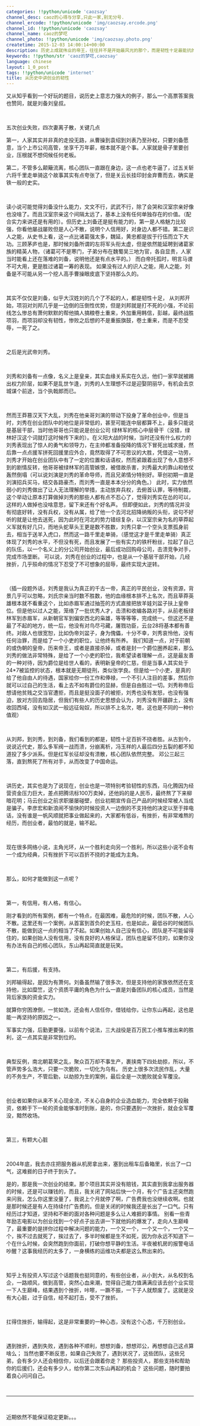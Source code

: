 ```yaml
---
categories: !!python/unicode 'caozsay'
channel_desc: caoz的心得与分享,只此一家,别无分号.
channel_ercode: !!python/unicode 'img/caozsay.ercode.png'
channel_id: !!python/unicode 'caozsay'
channel_name: caoz的梦呓
channel_photo: !!python/unicode 'img/caozsay.photo.png'
createtime: 2015-12-03 14:00:14+00:00
description: 历史上成就伟业的帝王，往往并不是开始最风光的那个，而是韧性十足最能抗的那个，创业也是如此。
keywords: !!python/str 'caoz的梦呓,caozsay'
language: chinese
layout: 1_0_post
tags: !!python/unicode 'internet'
title: 从历史中讲创业的韧性
---
```

<div class="rich_media_content" id="js_content">
<p>
         又从知乎看到一个好玩的题目，说历史上意志力强大的例子，那么一个高票答案我也赞同，就是刘备刘皇叔。
        </p>
<p>
<br/>
</p>
<p>
         五次创业失败，四次妻离子散，关键几点
        </p>
<p>
         第一，人家其实并非真的走投无路，从曹操到袁绍到刘表乃至孙权，只要刘备愿意，当个上市公司高管，坐享千万年薪，根本就不是个事。人家就是骨子里要创业，压根就不想伺候任何老板。
        </p>
<p>
         第二，不管多么颠簸流离，核心团队一直跟在身边，这一点也老牛逼了，过五关斩六将千里走单骑这个故事其实有点夸张了，但是关云长挂印封金弃曹而去，确实是铁一般的史实。
        </p>
<p>
<br/>
</p>
<p>
         读小说可能觉得刘备没什么能力，文文不行，武武不行，除了会哭和汉室宗亲好像也没啥了。而且汉室宗亲这个间隔太远了，基本上没有任何单独存在的价值。（配合实力来讲还是有用的）。但历史上刘备还是挺有能力的，第一是人格魅力比较强，你看他屡战屡败但是人心不散，说明个人信用好，对身边人都不错。第二是识人之能，从史书上看，这一点比诸葛强太多，魏延，黄忠都是拔于行伍而立下大功。三顾茅庐也是，那时候刘备所谓的左将军头衔太虚，但是依然能延聘到诸葛家族的精英人物，（诸葛可不是寒门，子弟分布在魏蜀吴三地为官，各自显贵，人家当时能看上还在落难的刘备，说明他还是有点水平的。） 而白帝托孤时，明言马谡不可大用，更是胜过诸葛一筹的表现。 如果没有过人的识人之能，用人之能，刘备是不可能从另一个挖人高手曹操眼皮底下坚持那么久的。
        </p>
<p>
<br/>
</p>
<p>
         其实不仅仅是刘备，似乎大汉姓刘的几个了不起的人，都是韧性十足， 从刘邦开始，项羽对刘邦几乎是一边倒的压倒性优势，但是刘邦就是打不死的小强，不论前线怎么惨总有萧何默默的帮他搞人搞粮卷土重来，外加重用韩信，彭越，最终战胜项羽，而项羽却没有韧性，惨败之后想的不是重振旗鼓，卷土重来，而是不忍受辱，一死了之。
        </p>
<p>
<br/>
</p>
<p>
         之后是光武帝刘秀。
        </p>
<p>
<br/>
</p>
<p>
         刘秀和刘备有一点像，名义上是皇亲，其实血缘关系实在久远，他们一家早就被踢出权力阶层，如果不是乱世乍逢，刘秀的人生理想不过是迎娶阴丽华，有机会去京城谋个前途，当个执戟郎而已。
        </p>
<p>
<br/>
</p>
<p>
         然而王莽篡汉天下大乱，刘秀在他亲哥刘演的带动下投身了革命创业中，但是当时，刘秀在创业团队中的地位是非常低的，甚至可能连中层都算不上，最多只能说是基层干部，当时他哥哥也只能说是创业公司 绿林军的核心中层骨干（没错，绿林好汉这个词就打这时候传下来的）。在义阳大战的时候，当时还没有什么权力的刘秀表现出了惊人的勇气和领导力，在主帅都准备投降的情况下冒死出城求援，然后靠一点点援军拼死回援里应外合，竟然取得了不可思议的大胜，凭借这一功劳，刘秀才开始在创业团队中有了一定的位置和话语权，然而紧跟着出现了令人意想不到的剧情反转，他哥哥被绿林军的高管嫉恨，被借故杀害，刘秀最大的靠山和依仗轰然倒塌（可以说刘演是刘秀的革命导师，而且兄弟情分特别好。草创初期一直是刘演招兵买马，结交各路豪杰，而刘秀一直是本本分分的角色。） 此时，实力依然弱小的刘秀做出了让人无法理解的举措，主动放弃兵权，去俯首认罪，等待制裁，这个举动让原本打算做掉刘秀的那些人都有点不忍心了，觉得刘秀实在怂的可以，这样的人做掉也没啥意思，留下来还有个好名声。 但即便如此，刘秀的情况并没有彻底好转，没有兵权，没有从属，给了他一个去河北招降纳叛的头衔，说句不好听的就是让他去送死，因为此时在河北的势力错综复杂，以汉室宗亲为名的草莽起义军就有好几只，而地头蛇草头王更是数不胜数，刘秀只拿一个空头支票孤身前去，相当于送羊入虎口，然而这一路千里走单骑，（感觉这才是千里走单骑）真正体现了刘秀的水平，不但没有死，而且发展了一些有实力的铁杆粉丝，拉起了自己的队伍，以一个名义上的分公司开始创业，最后成功回购母公司，击溃竞争对手，完成市场垄断。 可以说，刘秀在创业的过程中，也是从一个基层干部开始，几经挫折，几乎殒命的情况下忍受了不可想象的屈辱，最终实现大逆转。
        </p>
<p>
<br/>
</p>
<p>
         （插一段题外话，刘秀是我认为真正的千古一帝，真正的平民创业，没有资源，背景几乎可以忽略，刘氏宗亲当时数不胜数，他的血缘根本排不上名次，而且草莽英雄根本就不看重这个，比如赤眉军通过抽签的方式直接把放羊娃刘盆子扶上皇帝位。但是他以过人之能，笼络了一批优秀人才，击溃和收编各路对手，从前老板绿林军到赤眉军，从新朝官军到偏安西北的枭雄，等等等等，完成统一。但这还不是最了不起的地方，统一后，他没有对鸟尽弓藏，屠戮功臣，云台28将基本都有善终。对敌人也很宽恕，比如伪帝刘盆子，身为傀儡，十分不幸，刘秀哀怜他，没有任何治罪，而是给了一个小吏的职位，让他终有所养。 我们知道一点，对于前朝的或伪朝的皇帝，历来帝王，或者是直接杀掉，或者是封一个爵位圈养起来，那么刘秀的做法非常特殊，是给了一个小吏的职位，我希望读者理解一点，这是最友善的一种对待，因为爵位是给世人看的，表明新皇帝的仁慈，但是当事人其实处于24*7被监控的状态，根本就是无期徒刑，类似张学良。但是给一个小吏，是真的给了他自由人的待遇，国家给你一份工作和俸禄，一个不引人注目的差事，然后你就可以过自己的生活，看上去不如有爵位的显赫，但是自由胜过一切。刘秀称帝后想请他贫贱之交当官遭拒，而且是挺没面子的被拒，刘秀也没有发怒，也没有强迫，放对方回去隐居，但我们有些人的历史思想会认为，刘秀没有开疆辟土，没有收回西域，没有如汉武一般远征匈奴，所以排不上名次，嗯，这也是不同的一种价值观）
        </p>
<p>
<br/>
</p>
<p>
         从刘邦，到刘秀，到刘备，我们看到的都是，韧性十足百折不挠者胜。从古到今，说说近代史，那么多军阀一战而溃，分崩离析，冯玉祥的人最后四分五裂的都不知道投了多少派系。但是红军长征却没有溃散，核心团队依然完整。 邓公三起三落，直到熬死了所有对手，从而改变了中国命运。
        </p>
<p>
<br/>
</p>
<p>
         讲历史，其实也是为了说现在，创业也是一项特别考验韧性的东西，马化腾因为经营资金压力巨大，差点把腾讯标100万卖掉，还他妈的是人民币，最终熬了下来柳暗花明；马云创业之前求职屡屡碰壁，创业初期宣传自己产品的时候经常被人当成是骗子。李彦宏和新浪闹不愉快的时候投资人一边倒的不支持他的决定以至于摔电话，没有谁是一帆风顺就把事业做起来的，大家都有低谷，有挫折，有非常难熬的经历，而创业者，最怕的就是，输不起。
        </p>
<p>
<br/>
</p>
<p>
         现在很多网络小说，主角光环，从一个胜利走向另一个胜利，所以这些小说不会有一个成为经典，只有挫折下可以百折不挠的才能成为主角。
        </p>
<p>
<br/>
</p>
<p>
         那么，如何才能做到这一点呢？
        </p>
<p>
<br/>
</p>
<p>
         第一，有信用，有人格，有信心。
        </p>
<p>
         刚才看到的所有案例，都有一个特点，在最困难，最危险的时候，团队不散，人心不散。这里还有一个案例，从首富到首负的史玉柱，也是如此，最低谷的时候团队不散，能做到这一点的相当了不起。如果创始人自己没有信心，团队是不可能留得住的，如果创始人没有信用，没有良好的人格保证，团队也是留不住的，如果你没有办法有自己的核心团队，东山再起简直就是玩笑。
        </p>
<p>
<br/>
</p>
<p>
         第二，有后援，有支持。
        </p>
<p>
         刘邦输得起，是因为有萧何。刘备虽然输了很多次，但是支持他的家族依然还在支持他，比如糜竺，这个资质平庸的角色为什么一直是刘备团队的核心成员，当然是背后家族的资金实力。
        </p>
<p>
         就算你穷困潦倒，一贫如洗，还会有人信任你，借钱给你，让你东山再起，这也是能一再坚持的原因之一。
        </p>
<p>
         军事实力强，后勤更要强，以前有个说法，三大战役是百万民工小推车推出来的胜利，这一点其实是非常到位的。
        </p>
<p>
<br/>
</p>
<p>
         典型反例，南北朝葛荣之乱，聚众百万却不事生产，裹挟南下四处劫掠，所以，不管声势多么浩大，只要一次脆败，一切化为乌有。 历史上很多次流民作乱，大量的不务生产，不管后勤，以劫掠为生的案例，最后全是一次脆败就全军覆没。
        </p>
<p>
<br/>
</p>
<p>
         创业者如果你从来不关心现金流，不关心自身的企业造血能力，完全依赖于投融资，依赖于下一轮的资金能够准时到账，是的，你只要遇到一次挫折，就会全军覆没，黯然收场。
        </p>
<p>
<br/>
</p>
<p>
         第三，有颗大心脏
        </p>
<p>
<br/>
</p>
<p>
         2004年底，我去亦庄把服务器从机房拿出来，塞到出租车后备箱里，长出了一口气，这难捱的日子终于到头了。
        </p>
<p>
         是的，那是我一次创业的结束。那个项目其实并没有赔钱，其实直到我拿出服务器的时候，还是可以赚钱的，而且，我关闭了网站后快一个月，有个广告主还突然跑来问我，怎么你这里没量了，我说上个月就停了啊，广告费我也没继续收啊。也就是那时候还是有人在持续付广告费的。但是关闭的时候我还是长出了一口气。只有经历过才知道，坚持和不断的面对各种问题是多么让人难捱的事情。 别看一些青年励志电影以为创业找到一个好点子出去讲一下就他妈的爆发了，走向人生巅峰了，最重要的是拼你过程中解决问题的能力，一个又一个，一个又一个，一个又一个，挨不过去就死了，挨过去了，多半时候都是生不如死，因为你永远不知道下一个在什么时候，会突然跑到你面前，打破你想平静的生活。半夜被机房的报警电话吵醒？这事我经历的太多了，一身横练的运维功夫都是这么熬出来的。
        </p>
<p>
<br/>
</p>
<p>
         知乎上有投资人写过这个话题我也挺同意的，有些创业者，从小到大，从名校到名企，一路顺风，做到高管，突然心血来潮，觉得自己能力值满满应该去创个业实现一下人生巅峰，结果遇到个挫折，咔嚓，一蹶不振，一下子人就颓废了。这就是没有大心脏，过于自信，经不起打击，受不了挫折。
        </p>
<p>
<br/>
</p>
<p>
         扛得住挫折，输得起，这是非常重要的一种心态，没有这个心态，千万别创业。
        </p>
<p>
<br/>
</p>
<p>
         遇到挫折，遇到失败，遇到各种不顺利，想想刘备，想想邓公，再想想自己这点算啥么；   当然也要不断反思，如果自己失败了，遇到状况了，这些团队，这些兄弟，会有多少人还会相信你，以后还会跟着你走？ 那些投资人，那些支持和帮助你的后援们，还会有多少人，给你第二次东山再起的机会？ 这些问题，随时要拍着良心问问自己。
        </p>
<p>
<br/>
</p>
<hr/>
<p>
<br/>
</p>
<p>
         近期依然不能保证稳定更新。。。
         <br/>
</p>
</div>